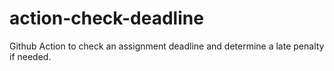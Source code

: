 # action-check-deadline
Github Action to check an assignment deadline and determine a late penalty if needed.
